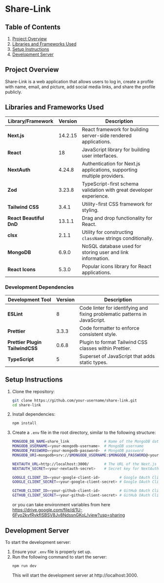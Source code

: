 # Share-Link

## Table of Contents

1. [Project Overview](#project-overview)
2. [Libraries and Frameworks Used](#libraries-and-frameworks-used)
3. [Setup Instructions](#setup-instructions)
4. [Development Server](#development-server)

## Project Overview

Share-Link is a web application that allows users to log in, create a profile with name, email, and picture, add social media links, and share the profile publicly.

## Libraries and Frameworks Used

| **Library/Framework**   | **Version** | **Description**                                                         |
| ----------------------- | ----------- | ----------------------------------------------------------------------- |
| **Next.js**             | 14.2.15     | React framework for building server-side rendered applications.         |
| **React**               | 18          | JavaScript library for building user interfaces.                        |
| **NextAuth**            | 4.24.8      | Authentication for Next.js applications, supporting multiple providers. |
| **Zod**                 | 3.23.8      | TypeScript-first schema validation with great developer experience.     |
| **Tailwind CSS**        | 3.4.1       | Utility-first CSS framework for styling.                                |
| **React Beautiful DnD** | 13.1.1      | Drag and drop functionality for React.                                  |
| **clsx**                | 2.1.1       | Utility for constructing `className` strings conditionally.             |
| **MongoDB**             | 6.9.0       | NoSQL database used for storing user and link information.              |
| **React Icons**         | 5.3.0       | Popular icons library for React applications.                           |

### Development Dependencies

| **Development Tool**            | **Version** | **Description**                                                            |
| ------------------------------- | ----------- | -------------------------------------------------------------------------- |
| **ESLint**                      | 8           | Code linter for identifying and fixing problematic patterns in JavaScript. |
| **Prettier**                    | 3.3.3       | Code formatter to enforce consistent style.                                |
| **Prettier Plugin TailwindCSS** | 0.6.8       | Plugin to format Tailwind CSS classes within Prettier.                     |
| **TypeScript**                  | 5           | Superset of JavaScript that adds static types.                             |

## Setup Instructions

1. Clone the repository:
    ```bash
    git clone https://github.com/your-username/share-link.git
    cd share-link
    ```
2. Install dependencies:
    ```bash
    npm install
    ```
3. Create a `.env` file in the root directory, similar to the following structure:

    ```bash
    MONGODB_DB_NAME=share_link                # Name of the MongoDB database
    MONGODB_USERNAME=<your-mongodb-username>  # MongoDB username
    MONGODB_PASSWORD=<your-mongodb-password>  # MongoDB password
    MONGODB_URI=mongodb+srv://$MONGODB_USERNAME:$MONGODB_PASSWORD@<your-cluster-url>/$MONGODB_DB_NAME?retryWrites=true&w=majority&appName=Cluster0  # MongoDB connection URI

    NEXTAUTH_URL=http://localhost:3000/       # The URL of the Next.js application
    NEXTAUTH_SECRET=<your-nextauth-secret>    # Secret key for NextAuth authentication

    GOOGLE_CLIENT_ID=<your-google-client-id>         # Google OAuth Client ID
    GOOGLE_CLIENT_SECRET=<your-google-client-secret> # Google OAuth Client Secret

    GITHUB_CLIENT_ID=<your-github-client-id>         # GitHub OAuth Client ID
    GITHUB_CLIENT_SECRET=<your-github-client-secret> # GitHub OAuth Client Secret
    ```

    or you can take environment variables from here https://drive.google.com/file/d/1U-6Fyo2kvfRykfISBSV8Jv8NdssnGKoL/view?usp=sharing

## Development Server

To start the development server:

1. Ensure your `.env` file is properly set up.
2. Run the following command to start the server:
    ```bash
    npm run dev
    ```
    This will start the development server at http://localhost:3000.
